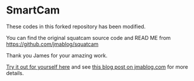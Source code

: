 # SmartCam

These codes in this forked repository has been modified.

You can find the original squatcam source code and READ ME from https://github.com/jmablog/squatcam

Thank you James for your amazing work.

[Try it out for yourself here](https://jmablog.com/post/posenet-app/) and see [this blog post on jmablog.com](https://jmablog.com/post/posenet-app/) for more details.
